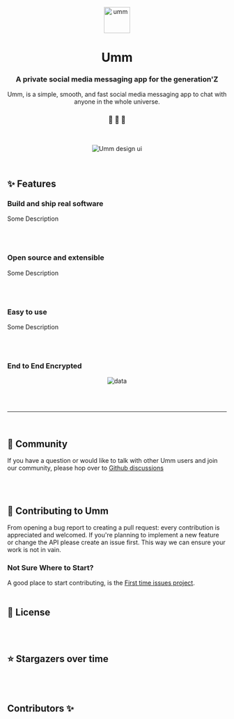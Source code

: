 <p align="center">
  <a href="https://www.instagram.com/ummdotco">
    <img alt="umm" src="https://raw.githubusercontent.com/ummdotco/graphics/main/Untitled%20design.png?token=GHSAT0AAAAAABWJ5ONRSIND7AZZVCNS4NLCYYXHKHA" width="60" />
  </a>
</p>
<h1 align="center">
  Umm
</h1>

<h3 align="center">
  A private social media messaging app for the generation'Z
</h3>
<p align="center">
  Umm, is a simple, smooth, and fast social media messaging app to chat with anyone in the whole universe.
</p>

<h3 align="center">
 🤖 🎨 🚀
</h3>
<br>

<p align="center">
  <img alt="Umm design ui" src="https://raw.githubusercontent.com/ummdotco/graphics/main/Untitled%20design%20(1).png?token=GHSAT0AAAAAABWJ5ONRQ76PEKLLKT525VRGYYXHMOA">
</p>

<br />

## ✨ Features

### Build and ship real software 
Some Description 

<br /><br />

### Open source and extensible
Some Description 

<br /><br />

### Easy to use
Some Description 

<br /><br />
### End to End Encrypted
<p align="center">
  <img alt="data" src="#">
</p>
<br /><br />



---

<br />

## 💬 Community

If you have a question or would like to talk with other Umm users and join our community, please hop over to [Github discussions](https://github.com/ummdotco/umm/discussions)

<br /><br />



## 🙌 Contributing to Umm

From opening a bug report to creating a pull request: every contribution is appreciated and welcomed. If you're planning to implement a new feature or change the API please create an issue first. This way we can ensure your work is not in vain.

### Not Sure Where to Start?
A good place to start contributing, is the [First time issues project](https://github.com/orgs/ummdotco/projects/1).
<br /><br />


## 📝 License


<br /><br />

## ⭐ Stargazers over time

<br /><br />

## Contributors ✨
